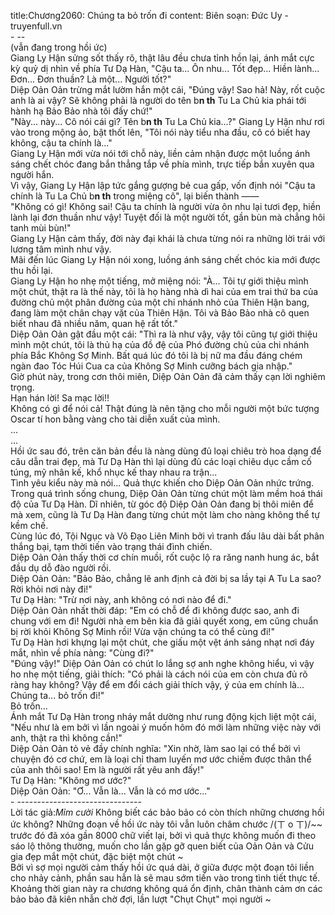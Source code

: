 title:Chương2060: Chúng ta bỏ trốn đi
content:
Biên soạn: Đức Uy - truyenfull.vn<br>- --<br>(vẫn đang trong hồi ức)<br>Giang Ly Hận sửng sốt thấy rõ, thật lâu đều chưa tỉnh hồn lại, ánh mắt cực kỳ quỷ dị nhìn về phía Tư Dạ Hàn, "Cậu ta... Ôn nhu... Tốt đẹp... Hiền lành... Đơn... Đơn thuần? Là một... Người tốt?"<br>Diệp Oản Oản trừng mắt lườm hắn một cái, "Đúng vậy! Sao hả! Này, rốt cuộc anh là ai vậy? Sẽ không phải là người do tên b**n th** Tu La Chủ kia phái tới hành hạ Bảo Bảo nhà tôi đấy chứ!"<br>"Này... này... Cô nói cái gì? Tên b**n th** Tu La Chủ kia...?" Giang Ly Hận như rơi vào trong mộng ảo, bật thốt lên, "Tôi nói này tiểu nha đầu, cô có biết hay không, cậu ta chính là..."<br>Giang Ly Hận mới vừa nói tới chỗ này, liền cảm nhận được một luồng ánh sáng chết chóc đang bắn thẳng tắp về phía mình, trực tiếp bắn xuyên qua người hắn.<br>Vì vậy, Giang Ly Hận lập tức gắng gượng bẻ cua gấp, vốn định nói "Cậu ta chính là Tu La Chủ b**n th** trong miệng cô", lại biến thành ——<br>"Không có gì! Không sai! Cậu ta chính là người vừa ôn nhu lại tươi đẹp, hiền lành lại đơn thuần như vậy! Tuyệt đối là một người tốt, gần bùn mà chẳng hôi tanh mùi bùn!"<br>Giang Ly Hận cảm thấy, đời này đại khái là chưa từng nói ra những lời trái với lương tâm mình như vậy.<br>Mãi đến lúc Giang Ly Hận nói xong, luồng ánh sáng chết chóc kia mới được thu hồi lại.<br>Giang Ly Hận ho nhẹ một tiếng, mở miệng nói: "À... Tôi tự giới thiệu mình một chút, thật ra là thế này, tôi là họ hàng nhà dì hai của em trai thứ ba của đường chủ một phân đường của một chi nhánh nhỏ của Thiên Hận bang, đang làm một chân chạy vặt của Thiên Hận. Tôi và Bảo Bảo nhà cô quen biết nhau đã nhiều năm, quan hệ rất tốt."<br>Diệp Oản Oản gật đầu một cái: "Thì ra là như vậy, vậy tôi cũng tự giới thiệu mình một chút, tôi là thủ hạ của đồ đệ của Phó đường chủ của chi nhánh phía Bắc Không Sợ Minh. Bất quá lúc đó tôi là bị nữ ma đầu đáng chém ngàn đao Tóc Húi Cua ca của Không Sợ Minh cưỡng bách gia nhập."<br>Giờ phút này, trong cơn thôi miên, Diệp Oản Oản đã cảm thấy cạn lời nghiêm trọng.<br>Hạn hán lời! Sa mạc lời!!<br>Không có gì để nói cả! Thật đúng là nên tặng cho mỗi người một bức tượng Oscar tí hon bằng vàng cho tài diễn xuất của mình.<br>...<br>...<br>Hồi ức sau đó, trên căn bản đều là nàng dùng đủ loại chiêu trò hoa dạng để câu dẫn trai đẹp, mà Tư Dạ Hàn thì lại dùng đủ các loại chiêu dục cầm cố túng, mỹ nhân kế, khổ nhục kế thay nhau ra trận...<br>Tình yêu kiểu này mà nói... Quả thực khiến cho Diệp Oản Oản nhức trứng.<br>Trong quá trình sống chung, Diệp Oản Oản từng chút một làm mềm hoá thái độ của Tư Dạ Hàn. Dĩ nhiên, từ góc độ Diệp Oản Oản đang bị thôi miên để mà xem, cũng là Tư Dạ Hàn đang từng chút một làm cho nàng không thể tự kềm chế.<br>Cùng lúc đó, Tội Ngục và Võ Đạo Liên Minh bởi vì tranh đấu lâu dài bất phân thắng bại, tạm thời tiến vào trạng thái đình chiến.<br>Diệp Oản Oản thấy thời cơ chín muồi, rốt cuộc lộ ra răng nanh hung ác, bắt đầu dụ dỗ đào người rồi.<br>Diệp Oản Oản: "Bảo Bảo, chẳng lẽ anh định cả đời bị sa lầy tại A Tu La sao? Rời khỏi nơi này đi!"<br>Tư Dạ Hàn: "Trừ nơi này, anh không có nơi nào để đi."<br>Diệp Oản Oản nhất thời đáp: "Em có chỗ để đi không được sao, anh đi chung với em đi! Người nhà em bên kia đã giải quyết xong, em cũng chuẩn bị rời khỏi Không Sợ Minh rồi! Vừa vặn chúng ta có thể cùng đi!"<br>Tư Dạ Hàn hơi khựng lại một chút, che giấu một vệt ánh sáng nhạt nơi đáy mắt, nhìn về phía nàng: "Cùng đi?"<br>"Đúng vậy!" Diệp Oản Oản có chút lo lắng sợ anh nghe không hiểu, vì vậy ho nhẹ một tiếng, giải thích: "Có phải là cách nói của em còn chưa đủ rõ ràng hay không? Vậy để em đổi cách giải thích vậy, ý của em chính là... Chúng ta... bỏ trốn đi!"<br>Bỏ trốn...<br>Ánh mắt Tư Dạ Hàn trong nháy mắt dường như rung động kịch liệt một cái, "Nếu như là em bởi vì lần ngoài ý muốn hôm đó mới làm những việc này với anh, thật ra thì không cần!"<br>Diệp Oản Oản tỏ vẻ đầy chính nghĩa: "Xin nhờ, làm sao lại có thể bởi vì chuyện đó cơ chứ, em là loại chỉ tham luyến mơ ước chiếm được thân thể của anh thôi sao! Em là người rất yêu anh đấy!"<br>Tư Dạ Hàn: "Không mơ ước?"<br>Diệp Oản Oản: "Ơ... Vẫn là... Vẫn là có mơ ước..."<br>- -------------------------------<br>Lời tác giả:*Mỉm cười* Không biết các bảo bảo có còn thích những chương hồi ức không? Những đoạn về hồi ức này tôi vẫn luôn châm chước /(ㄒ o ㄒ)/~~ trước đó đã xóa gần 8000 chữ viết lại, bởi vì quả thực không muốn đi theo sáo lộ thông thường, muốn cho lần gặp gỡ quen biết của Oản Oản và Cửu gia đẹp mắt một chút, đặc biệt một chút ~<br>Bởi vì sợ mọi người cảm thấy hồi ức quá dài, ở giữa được một đoạn tôi liền cho nhảy cảnh, phần sau hẳn là sẽ mau sớm tiến vào trong tình tiết thực tế.<br>Khoảng thời gian này ra chương không quá ổn định, chân thành cảm ơn các bảo bảo đã kiên nhẫn chờ đợi, lần lượt "Chụt Chụt" mọi người ~